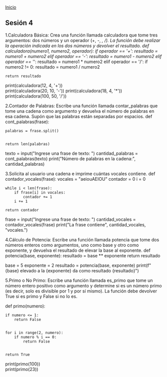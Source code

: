 <!-- No borrar o modificar -->
[Inicio](./index.md)

## Sesión 4


<!-- Su documentación aquí -->

1.Calculadora Básica: Crea una función llamada calculadora que tome tres argumentos: dos números y un operador (+, -, *, /). La función debe realizar la operación indicada en los dos números y devolver el resultado.
def calculadora(numero1, numero2, operador):
    if operador == '+':
        resultado = numero1 + numero2
    elif operador == '-':
        resultado = numero1 - numero2
    elif operador == '*':
        resultado = numero1 * numero2
    elif operador == '/':
        if numero2 != 0:
            resultado = numero1 / numero2
      
    
    return resultado


print(calculadora(12, 4, '+'))  
print(calculadora(20, 10, '-')) 
print(calculadora(18, 4, '*')) 
print(calculadora(100, 50, '/')) 

2.Contador de Palabras: Escribe una función llamada contar_palabras que tome una cadena como argumento y devuelva el número de palabras en esa cadena. Supón que las palabras están separadas por espacios.
def cont_palabras(frase):

    palabras = frase.split()
    
  
    return len(palabras)



texto = input("Ingrese una frase de texto: ")
cantidad_palabras = cont_palabras(texto)
print("Número de palabras en la cadena:", cantidad_palabras)

3.Solicita al usuario una cadena e imprime cuántas vocales contiene.
def contador_vocales(frase):
    vocales = "aeiouAEIOU"
    contador = 0
    i = 0
    
    while i < len(frase):
        if frase[i] in vocales:
            contador += 1
        i += 1
    
    return contador

frase = input("Ingrese una frase de texto: ")
cantidad_vocales = contador_vocales(frase)
print("La frase contiene", cantidad_vocales, "vocales.")

4.Cálculo de Potencia: Escribe una función llamada potencia que tome dos números enteros como argumentos, uno como base y otro como exponente, y devuelva el resultado de elevar la base al exponente.
def potencia(base, exponente):
    resultado = base ** exponente
    return resultado


base = 5
exponente = 2
resultado = potencia(base, exponente)
print(f"{base} elevado a la {exponente} da como resultado {resultado}")

5.Primo o No Primo: Escribe una función llamada es_primo que tome un número entero positivo como argumento y determine si es un número primo (es decir, solo es divisible por 1 y por sí mismo). La función debe devolver True si es primo y False si no lo es.

def primo(numero):
    
    if numero <= 1:
        return False
    
    
    for i in range(2, numero):
        if numero % i == 0:
            return False
    

    return True


print(primo(100))  
print(primo(23))



